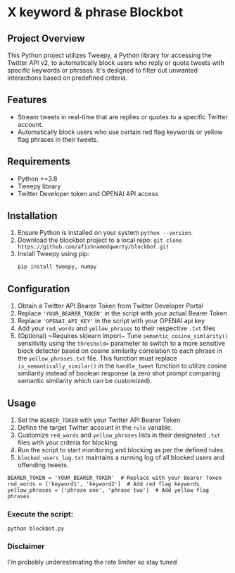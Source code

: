 # X keyword & phrase Blockbot

## Project Overview
This Python project utilizes Tweepy, a Python library for accessing the Twitter API v2, to automatically block users who reply or quote tweets with specific keywords or phrases. It's designed to filter out unwanted interactions based on predefined criteria.

## Features
- Stream tweets in real-time that are replies or quotes to a specific Twitter account.
- Automatically block users who use certain red flag keywords or yellow flag phrases in their tweets.

## Requirements
- Python >=3.8
- Tweepy library
- Twitter Developer token and OPENAI API access

## Installation
1. Ensure Python is installed on your system `python --version`.
2. Download the blockbot project to a local repo: `git clone https://github.com/afishnamedqwerty/blockbot.git`
3. Install Tweepy using pip:
   ```bash
   pip install tweepy, numpy 

## Configuration
1. Obtain a Twitter API Bearer Token from Twitter Developer Portal
2. Replace `'YOUR_BEARER_TOKEN'` in the script with your actual Bearer Token
3. Replace `'OPENAI_API_KEY'` in the script with your OPENAI api key
4. Add your `red_words` and `yellow_phrases` to their respective `.txt` files
5. (Optional) ~Requires sklearn import~ Tune `semantic_cosine_simlarity()` sensitivity using the `threshold=` parameter to switch to a more sensitive block detector based on cosine similarity correlation to each phrase in the `yellow_phrases.txt` file. This function must replace `is_semantically_similar()` in the `handle_tweet` function to utilize cosine similarity instead of boolean response (a zero shot prompt comparing semantic similarity which can be customized).

## Usage 
1. Set the `BEARER_TOKEN` with your Twitter API Bearer Token
2. Define the target Twitter account in the `rule` variable.
3. Customize `red_words` and `yellow_phrases` lists in their designated `.txt` files with your criteria for blocking.
4. Run the script to start monitoring and blocking as per the defined rules.
5. `blocked_users_log.txt` maintains a running log of all blocked users and offending tweets.

`BEARER_TOKEN = 'YOUR_BEARER_TOKEN'  # Replace with your Bearer Token`
`red_words = ['keyword1', 'keyword2']  # Add red flag keywords`
`yellow_phrases = ['phrase one', 'phrase two']  # Add yellow flag phrases`

### Execute the script:
`python blockbot.py`

### Disclaimer
I'm probably underestimating the rate limiter so stay tuned